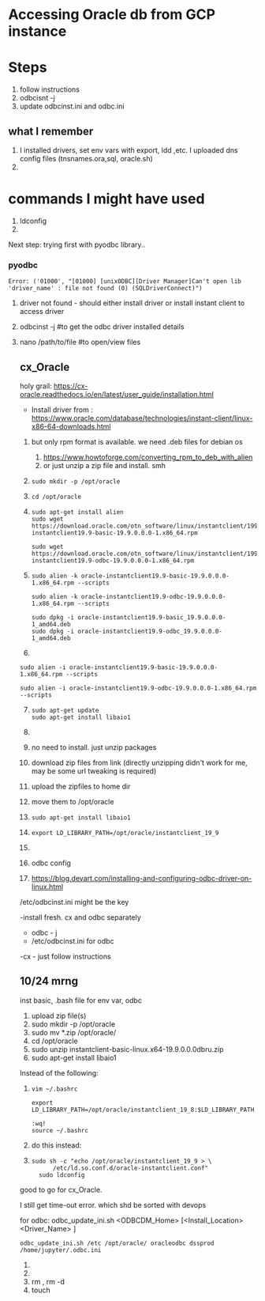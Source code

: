 

# Accessing Oracle db from GCP instance

# Steps

1. follow instructions
2. odbcisnt -j
3. update odbcinst.ini and odbc.ini 



## what I remember

1. I installed drivers, set env vars with export, ldd ,etc. I uploaded dns config files (tnsnames.ora,sql, oracle.sh)
2. 

# commands I might have used

1. ldconfig
2. 






Next step: trying first with pyodbc library..

### pyodbc




```
Error: ('01000', "[01000] [unixODBC][Driver Manager]Can't open lib 'driver_name' : file not found (0) (SQLDriverConnect)")
```

1. driver not found - should either install driver or install instant client to access driver
2. odbcinst -j  #to get the odbc driver installed details
3. nano /path/to/file #to open/view files
  

   ## cx_Oracle

   holy grail: https://cx-oracle.readthedocs.io/en/latest/user_guide/installation.html

   - Install driver from : https://www.oracle.com/database/technologies/instant-client/linux-x86-64-downloads.html

   1. but only rpm format is available. we need .deb files for debian os

      1. https://www.howtoforge.com/converting_rpm_to_deb_with_alien 
      2. or just unzip a zip file and install. smh

   2. ```shell
      sudo mkdir -p /opt/oracle
      ```

   3. ```shell
      cd /opt/oracle
      ```

   4. ```
      sudo apt-get install alien
      sudo wget https://download.oracle.com/otn_software/linux/instantclient/199000/oracle-instantclient19.9-basic-19.9.0.0.0-1.x86_64.rpm
      
      sudo wget https://download.oracle.com/otn_software/linux/instantclient/199000/oracle-instantclient19.9-odbc-19.9.0.0.0-1.x86_64.rpm
      ```

   5. ```
      sudo alien -k oracle-instantclient19.9-basic-19.9.0.0.0-1.x86_64.rpm --scripts
      
      sudo alien -k oracle-instantclient19.9-odbc-19.9.0.0.0-1.x86_64.rpm --scripts
      
      sudo dpkg -i oracle-instantclient19.9-basic_19.9.0.0.0-1_amd64.deb
      sudo dpkg -i oracle-instantclient19.9-odbc_19.9.0.0.0-1_amd64.deb 
      ```

   6. 

      ```
      sudo alien -i oracle-instantclient19.9-basic-19.9.0.0.0-1.x86_64.rpm --scripts
      
      sudo alien -i oracle-instantclient19.9-odbc-19.9.0.0.0-1.x86_64.rpm --scripts
      ```

   7. ```
      sudo apt-get update
      sudo apt-get install libaio1
      ```

      

   8. 

   9. no need to install. just unzip packages

   10. download zip files from link (directly unzipping didn't work for me, may be some url tweaking is required)

   11. upload the zipfiles to home dir

   12. move them to /opt/oracle

   13. ```
       sudo apt-get install libaio1
       ```

   14. ```
       export LD_LIBRARY_PATH=/opt/oracle/instantclient_19_9
       ```

   15. 

   16. odbc config

   17. https://blog.devart.com/installing-and-configuring-odbc-driver-on-linux.html

   /etc/odbcinst.ini might be the key

   

   -install fresh. cx and odbc separately

   - odbc - j 
   - /etc/odbcinst.ini for odbc

   -cx - just follow instructions

   

   ## 10/24 mrng 

   inst basic, .bash file for env var, odbc

   1. upload zip file(s)
   2. sudo mkdir -p /opt/oracle
   3. sudo mv *.zip /opt/oracle/
   4. cd /opt/oracle
   5. sudo unzip instantclient-basic-linux.x64-19.9.0.0.0dbru.zip
   6. sudo apt-get install libaio1

   Instead of the following:

   1. ```shell
      vim ~/.bashrc
      
      export LD_LIBRARY_PATH=/opt/oracle/instantclient_19_8:$LD_LIBRARY_PATH 
      
      :wq!
      source ~/.bashrc
      
      ```

   8.  do this instead:

   9. ```
      sudo sh -c "echo /opt/oracle/instantclient_19_9 > \
            /etc/ld.so.conf.d/oracle-instantclient.conf"
        sudo ldconfig
      ```

   good to go for cx_Oracle.

   I still get time-out error. which shd be sorted with devops

   for odbc: odbc_update_ini.sh <ODBCDM_Home> [<Install_Location> <Driver_Name> <DSN> <ODBCINI>]

   ```
   odbc_update_ini.sh /etc /opt/oracle/ oracleodbc dssprod /home/jupyter/.odbc.ini
   ```

  

   1. 
   2. 
   3. rm , rm -d
   4. touch 
